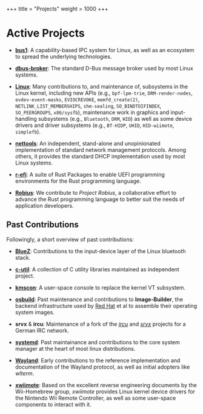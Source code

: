 +++
title = "Projects"
weight = 1000
+++
# Active Projects

* [**bus1**](https://github.com/bus1): A capability-based IPC system for Linux,
  as well as an ecosystem to spread the underlying technologies.

* [**dbus-broker**](https://github.com/bus1/dbus-broker/wiki): The standard
  D-Bus message broker used by most Linux systems.

* [**Linux**](https://kernel.org): Many contributions to, and maintenance of,
  subsystems in the Linux kernel, including new APIs (e.g., `bpf-lpm-trie`,
  `DRM-render-nodes`, `evdev-event-masks`, `EVIOCREVOKE`, `memfd_create(2)`,
  `NETLINK_LIST_MEMBERSHIPS`, `shm-sealing`, `SO_BINDTOIFINDEX`,
  `SO_PEERGROUPS`, `x86/sysfb`), maintenance work in graphics and
  input-handling subsystems (e.g., `Bluetooth`, `DRM`, `HID`) as well as some
  device drivers and driver subsystems (e.g., `BT-HIDP`, `UHID`,
  `HID-wiimote`, `simplefb`).

* [**nettools**](https://nettools.github.io): An independent, stand-alone and
  unopinionated implementation of standard network management protocols. Among
  others, it provides the standard DHCP implementation used by most Linux
  systems.

* [**r-efi**](https://github.com/r-efi/r-efi/wiki): A suite of Rust Packages to
  enable UEFI programming environments for the Rust programming language.

* [**Robius**](https://robius.rs): We contribute to *Project Robius*, a
  collaborative effort to advance the Rust programming language to better suit
  the needs of application developers.

## Past Contributions

Followingly, a short overview of past contributions:

* [**BlueZ**](http://www.bluez.org/): Contributions to the input-device layer
  of the Linux bluetooth stack.

* [**c-util**](https://c-util.github.io): A collection of C utility libraries
  maintained as independent project.

* [**kmscon**](https://www.freedesktop.org/wiki/Software/kmscon/): A user-space
  console to replace the kernel VT subsystem.

* [**osbuild**](https://osbuild.org): Past maintenance and contributions to
  **Image-Builder**, the backend infrastructure used by
  [Red Hat](https://redhat.com) et al to assemble their operating system
  images.

* **srvx** & **ircu**: Maintenance of a fork of the
  [_ircu_](https://github.com/UndernetIRC/ircu2) and
  [_srvx_](https://github.com/GameSurge/srvx) projects for a German IRC
  network.

* [**systemd**](https://systemd.io): Past maintainance and contributions to the
  core system manager at the heart of most linux distributions.

* [**Wayland**](https://wayland.freedesktop.org/): Early contributions to the
  reference implementation and documentation of the Wayland protocol, as well
  as initial adopters like _wlterm_.

* [**xwiimote**](https://xwiimote.github.io/xwiimote/): Based on the excellent
  reverse engineering documents by the Wii-Homebrew group, *xwiimote* provides
  Linux kernel device drivers for the Nintendo Wii Remote Controller, as well
  as some user-space components to interact with it.
